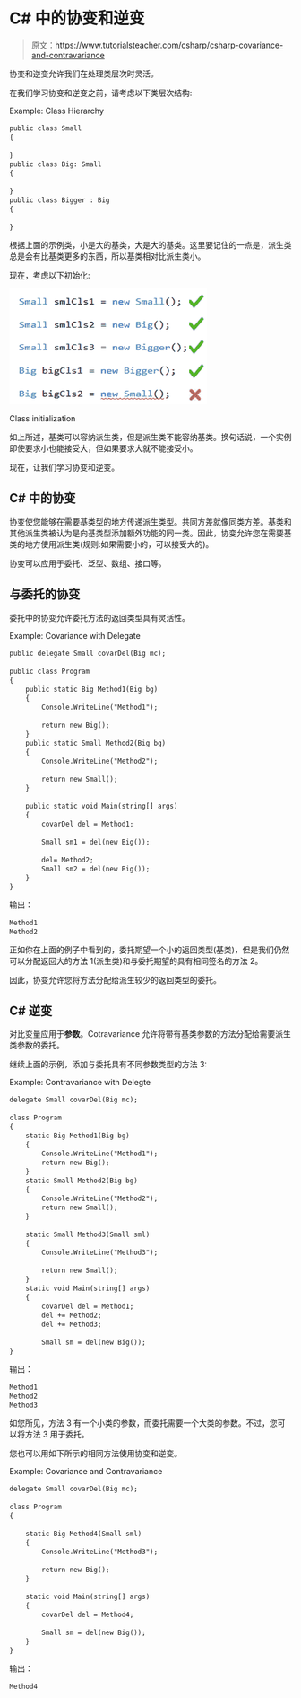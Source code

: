 # C# 中的协变和逆变

> 原文：<https://www.tutorialsteacher.com/csharp/csharp-covariance-and-contravariance>

协变和逆变允许我们在处理类层次时灵活。

在我们学习协变和逆变之前，请考虑以下类层次结构:

Example: Class Hierarchy

```
public class Small
{ 

}
public class Big: Small
{

}
public class Bigger : Big
{ 

} 
```

根据上面的示例类，小是大的基类，大是大的基类。这里要记住的一点是，派生类总是会有比基类更多的东西，所以基类相对比派生类小。

现在，考虑以下初始化:

[![](img/c7b403d703dcfaa223eff1265b23309b.png)](../../Content/images/csharp/class-initialization.png)

Class initialization



如上所述，基类可以容纳派生类，但是派生类不能容纳基类。换句话说，一个实例即使要求小也能接受大，但如果要求大就不能接受小。

现在，让我们学习协变和逆变。

## C# 中的协变

协变使您能够在需要基类型的地方传递派生类型。共同方差就像同类方差。基类和其他派生类被认为是向基类型添加额外功能的同一类。因此，协变允许您在需要基类的地方使用派生类(规则:如果需要小的，可以接受大的)。

协变可以应用于委托、泛型、数组、接口等。

## 与委托的协变

委托中的协变允许委托方法的返回类型具有灵活性。

Example: Covariance with Delegate

```
public delegate Small covarDel(Big mc);

public class Program
{
    public static Big Method1(Big bg)
    {
        Console.WriteLine("Method1");

        return new Big();
    }
    public static Small Method2(Big bg)
    {
        Console.WriteLine("Method2");

        return new Small();
    }

    public static void Main(string[] args)
    {
        covarDel del = Method1;

        Small sm1 = del(new Big());

        del= Method2;
        Small sm2 = del(new Big());
    }
} 
```

输出：

```
Method1
Method2
```

正如你在上面的例子中看到的，委托期望一个小的返回类型(基类)，但是我们仍然可以分配返回大的方法 1(派生类)和与委托期望的具有相同签名的方法 2。

因此，协变允许您将方法分配给派生较少的返回类型的委托。

## C# 逆变

对比变量应用于**参数**。Cotravariance 允许将带有基类参数的方法分配给需要派生类参数的委托。

继续上面的示例，添加与委托具有不同参数类型的方法 3:

Example: Contravariance with Delegte

```
delegate Small covarDel(Big mc);

class Program
{
    static Big Method1(Big bg)
    {
        Console.WriteLine("Method1");
        return new Big();
    }
    static Small Method2(Big bg)
    {
        Console.WriteLine("Method2");
        return new Small();
    }

    static Small Method3(Small sml)
    {
        Console.WriteLine("Method3");

        return new Small();
    }
    static void Main(string[] args)
    {
        covarDel del = Method1;
        del += Method2;
        del += Method3;

        Small sm = del(new Big());
} 
```

输出：

```
Method1
Method2
Method3
```

如您所见，方法 3 有一个小类的参数，而委托需要一个大类的参数。不过，您可以将方法 3 用于委托。

您也可以用如下所示的相同方法使用协变和逆变。

Example: Covariance and Contravariance

```
delegate Small covarDel(Big mc);

class Program
{

    static Big Method4(Small sml)
    {
        Console.WriteLine("Method3");

        return new Big();
    }

    static void Main(string[] args)
    {
        covarDel del = Method4;

        Small sm = del(new Big());
    }
} 
```

输出：

```
Method4
```